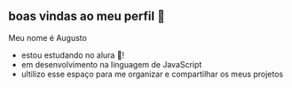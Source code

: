 ## boas vindas ao meu perfil 💙

Meu nome é Augusto

- estou estudando no alura 📘!
- em desenvolvimento na linguagem de JavaScript
- ultilizo esse espaço para me organizar e compartilhar os meus projetos 
